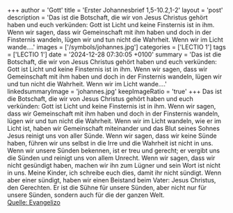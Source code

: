 +++
author = 'Gott'
title = 'Erster Johannesbrief 1,5-10.2,1-2'
layout = 'post'
description = 'Das ist die Botschaft, die wir von Jesus Christus gehört haben und euch verkünden: Gott ist Licht und keine Finsternis ist in ihm. Wenn wir sagen, dass wir Gemeinschaft mit ihm haben und doch in der Finsternis wandeln, lügen wir und tun nicht die Wahrheit. Wenn wir im Licht wande....'
images = ['/symbols/johannes.jpg']
categories = ['LECTIO 1']
tags = ['LECTIO 1']
date = '2024-12-28 07:30:05 +0100'
summary = 'Das ist die Botschaft, die wir von Jesus Christus gehört haben und euch verkünden: Gott ist Licht und keine Finsternis ist in ihm. Wenn wir sagen, dass wir Gemeinschaft mit ihm haben und doch in der Finsternis wandeln, lügen wir und tun nicht die Wahrheit. Wenn wir im Licht wande....'
linkedsummaryImage = 'johannes.jpg'
keepImageRatio = 'true'
+++
Das ist die Botschaft, die wir von Jesus Christus gehört haben und euch verkünden: Gott ist Licht und keine Finsternis ist in ihm.
Wenn wir sagen, dass wir Gemeinschaft mit ihm haben und doch in der Finsternis wandeln, lügen wir und tun nicht die Wahrheit.
Wenn wir im Licht wandeln, wie er im Licht ist, haben wir Gemeinschaft miteinander und das Blut seines Sohnes Jesus reinigt uns von aller Sünde.<!--more-->
Wenn wir sagen, dass wir keine Sünde haben, führen wir uns selbst in die Irre und die Wahrheit ist nicht in uns.
Wenn wir unsere Sünden bekennen, ist er treu und gerecht; er vergibt uns die Sünden und reinigt uns von allem Unrecht.
Wenn wir sagen, dass wir nicht gesündigt haben, machen wir ihn zum Lügner und sein Wort ist nicht in uns.
Meine Kinder, ich schreibe euch dies, damit ihr nicht sündigt. Wenn aber einer sündigt, haben wir einen Beistand beim Vater: Jesus Christus, den Gerechten.
Er ist die Sühne für unsere Sünden, aber nicht nur für unsere Sünden, sondern auch für die der ganzen Welt.<br> [Quelle: Evangelizo](https://evangeliumtagfuertag.org/DE/gospel)